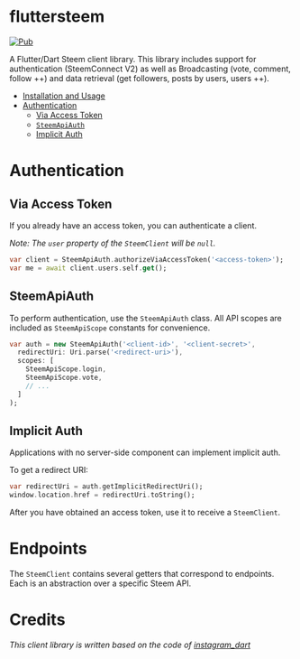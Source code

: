 # fluttersteem

[![Pub](https://img.shields.io/pub/v/fluttersteem.svg)](https://pub.dartlang.org/packages/fluttersteem)

A Flutter/Dart Steem client library. This library includes support for authentication (SteemConnect V2) as well as Broadcasting (vote, comment, follow ++) and data retrieval (get followers, posts by users, users ++).

* [Installation and Usage](#installation-and-usage)
* [Authentication](#authentication)
    * [Via Access Token](#via-access-token)
    * [`SteemApiAuth`](#isteemapiauth)
    * [Implicit Auth](#implicit-auth)

# Authentication
## Via Access Token
If you already have an access token, you can authenticate a client.

*Note: The `user` property of the `SteemClient` will be `null`.*

```dart
var client = SteemApiAuth.authorizeViaAccessToken('<access-token>');
var me = await client.users.self.get();
```

## SteemApiAuth
To perform authentication, use the `SteemApiAuth` class. All API scopes are
included as `SteemApiScope` constants for convenience.

```dart
var auth = new SteemApiAuth('<client-id>', '<client-secret>',
  redirectUri: Uri.parse('<redirect-uri>'),
  scopes: [
    SteemApiScope.login,
    SteemApiScope.vote,
    // ...
  ]
);
```

## Implicit Auth
Applications with no server-side component can implement implicit auth.

To get a redirect URI:

```dart
var redirectUri = auth.getImplicitRedirectUri();
window.location.href = redirectUri.toString();
```

After you have obtained an access token, use it to receive a `SteemClient`.

# Endpoints
The `SteemClient` contains several getters that correspond to endpoints. Each is an abstraction over
a specific Steem API.

# Credits
*This client library is written based on the code of [instagram_dart](https://github.com/thosakwe/instagram_dart)*